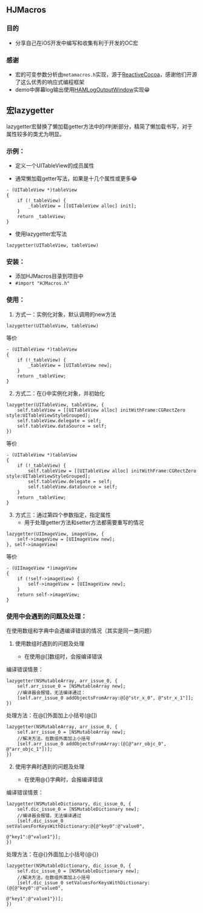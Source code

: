 ## HJMacros

### 目的
- 分享自己在iOS开发中编写和收集有利于开发的OC宏

### 感谢
- 宏的可变参数分析由`metamacros.h`实现，源于[ReactiveCocoa](https://github.com/ReactiveCocoa/ReactiveCocoa)，感谢他们开源了这么优秀的响应式编程框架
- demo中屏幕log输出使用[HAMLogOutputWindow](https://github.com/DaiYue/HAMLogOutputWindow)实现😁

## 宏lazygetter
lazygetter宏替换了懒加载getter方法中的if判断部分，精简了懒加载书写，对于属性较多的类尤为明显。

### 示例：

- 定义一个UITableView的成员属性

- 通常懒加载getter写法，如果是十几个属性或更多😂

```
- (UITableView *)tableView
{
    if (!_tableView) {
        _tableView = [[UITableView alloc] init];
    }
    return _tableView;
}
``` 
- 使用lazygetter宏写法

```
lazygetter(UITableView, tableView)
```

### 安装：

- 添加HJMacros目录到项目中
- `#import "HJMacros.h"`

### 使用：

1. 方式一：实例化对象，默认调用的new方法
    
```
lazygetter(UITableView, tableView)
```
等价

```
- (UITableView *)tableView
{
    if (!_tableView) {
        _tableView = [UITableView new];
    }
    return _tableView;
}
```

2. 方式二：在{}中实例化对象，并初始化


```
lazygetter(UITableView, tableView, {
    self.tableView = [[UITableView alloc] initWithFrame:CGRectZero style:UITableViewStyleGrouped];
    self.tableView.delegate = self;
    self.tableView.dataSource = self;
})
```

等价

```
- (UITableView *)tableView
{
    if (!_tableView) {
        self.tableView = [[UITableView alloc] initWithFrame:CGRectZero style:UITableViewStyleGrouped];
        self.tableView.delegate = self;
        self.tableView.dataSource = self;
    }
    return _tableView;
}
```

3. 方式三：通过第四个参数指定，指定属性
    - 用于处理getter方法和setter方法都需要重写的情况


```
lazygetter(UIImageView, imageView, {
    self->imageView = [UIImageView new];
}, self->imageView)
```

等价

```
- (UIImageView *)imageView
{
    if (!self->imageView) {
        self->imageView = [UIImageView new];
    }
    return self->imageView;
}
```
### 使用中会遇到的问题及处理：

在使用数组和字典中会遇编译错误的情况（其实是同一类问题）

1. 使用数组时遇到的问题及处理

    - 在使用@[]数组时，会报编译错误

编译错误情景：
```
lazygetter(NSMutableArray, arr_issue_0, {
    self.arr_issue_0 = [NSMutableArray new];
    //编译器会报错，无法编译通过：
    [self.arr_issue_0 addObjectsFromArray:@[@"str_x_0", @"str_x_1"]];
})
```
处理方法：在@[]外面加上小括号(@[])

```
lazygetter(NSMutableArray, arr_issue_0, {
    self.arr_issue_0 = [NSMutableArray new];
    //解决方法，在数组外面加上小括号
    [self.arr_issue_0 addObjectsFromArray:(@[@"arr_objc_0", @"arr_objc_1"])];
})
```


2. 使用字典时遇到的问题及处理
    
    - 在使用@{}字典时，会报编译错误

编译错误情景：

```
lazygetter(NSMutableDictionary, dic_issue_0, {
    self.dic_issue_0 = [NSMutableDictionary new];
    //编译器会报错，无法编译通过
    [self.dic_issue_0 setValuesForKeysWithDictionary:@{@"key0":@"value0",
                                                        @"key1":@"value1"}];
})

```

处理方法：在@{}外面加上小括号(@{})

```
lazygetter(NSMutableDictionary, dic_issue_0, {
    self.dic_issue_0 = [NSMutableDictionary new];
    //解决方法，在数组外面加上小括号
    [self.dic_issue_0 setValuesForKeysWithDictionary:(@{@"key0":@"value0",
                                                        @"key1":@"value1"})];
})
```

